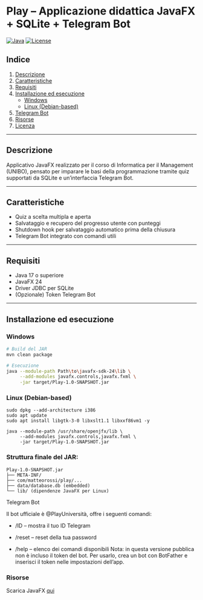 # Play – Applicazione didattica JavaFX + SQLite + Telegram Bot

[![Java](https://img.shields.io/badge/Java-17-blue.svg)](https://www.oracle.com/java/) [![License](https://img.shields.io/badge/license-MIT-green.svg)](./LICENSE)

## Indice
1. [Descrizione](#descrizione)  
2. [Caratteristiche](#caratteristiche)  
3. [Requisiti](#requisiti)  
4. [Installazione ed esecuzione](#installazione-ed-esecuzione)  
   - [Windows](#windows)  
   - [Linux (Debian-based)](#linux-debian-based)  
5. [Telegram Bot](#telegram-bot)  
6. [Risorse](#risorse)  
7. [Licenza](#licenza)  

---

## Descrizione
Applicativo JavaFX realizzato per il corso di Informatica per il Management (UNIBO), pensato per imparare le basi della programmazione tramite quiz supportati da SQLite e un’interfaccia Telegram Bot.

---

## Caratteristiche
- Quiz a scelta multipla e aperta  
- Salvataggio e recupero del progresso utente con punteggi  
- Shutdown hook per salvataggio automatico prima della chiusura  
- Telegram Bot integrato con comandi utili  

---

## Requisiti
- Java 17 o superiore  
- JavaFX 24  
- Driver JDBC per SQLite  
- (Opzionale) Token Telegram Bot  

---

## Installazione ed esecuzione

### Windows
```bash
# Build del JAR
mvn clean package

# Esecuzione
java --module-path Path\to\javafx-sdk-24\lib \
     --add-modules javafx.controls,javafx.fxml \
     -jar target/Play-1.0-SNAPSHOT.jar
```
### Linux (Debian-based)
```
sudo dpkg --add-architecture i386
sudo apt update
sudo apt install libgtk-3-0 libxslt1.1 libxxf86vm1 -y

java --module-path /usr/share/openjfx/lib \
     --add-modules javafx.controls,javafx.fxml \
     -jar target/Play-1.0-SNAPSHOT.jar
```

### Struttura finale del JAR:
```
Play-1.0-SNAPSHOT.jar
├── META-INF/
├── com/matteorossi/play/...
├── data/database.db (embedded)
└── lib/ (dipendenze JavaFX per Linux)
```
Telegram Bot

Il bot ufficiale è @PlayUniversità, offre i seguenti comandi:

 - /ID – mostra il tuo ID Telegram

 - /reset – reset della tua password

 - /help – elenco dei comandi disponibili
Nota: in questa versione pubblica non è incluso il token del bot.
Per usarlo, crea un bot con BotFather e inserisci il token nelle impostazioni dell’app.

### Risorse
Scarica JavaFX [qui](https://openjfx.io/)
